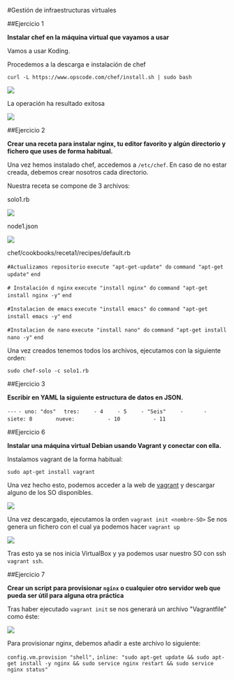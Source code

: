 #Gestión de infraestructuras virtuales

##Ejercicio 1

**Instalar chef en la máquina virtual que vayamos a usar**

Vamos a usar Koding. 

Procedemos a la descarga e instalación de chef

```curl -L https://www.opscode.com/chef/install.sh | sudo bash```

![](https://github.com/miguelfabre/GII-2014/blob/master/ejercicios/Tema_7/imagenes/ejercicio1-1.png)

La operación ha resultado exitosa

![](https://github.com/miguelfabre/GII-2014/blob/master/ejercicios/Tema_7/imagenes/ejercicio1-2.png)

##Ejercicio 2

**Crear una receta para instalar nginx, tu editor favorito y algún directorio y fichero que uses de forma habitual.**

Una vez hemos instalado chef, accedemos a ```/etc/chef```. En caso de no estar creada, debemos crear nosotros cada directorio.

Nuestra receta se compone de 3 archivos:

solo1.rb

![](https://github.com/miguelfabre/GII-2014/blob/master/ejercicios/Tema_7/imagenes/ejercicio2-1.png)

node1.json

![](https://github.com/miguelfabre/GII-2014/blob/master/ejercicios/Tema_7/imagenes/ejercicio2-2.png)

chef/cookbooks/receta1/recipes/default.rb

```#Actualizamos repositorio```
```execute "apt-get-update" do```
```command "apt-get update"``` 
```end```
 
```# Instalación d nginx```
```execute "install nginx" do```
```command "apt-get install nginx -y"```
```end```

```#Instalacion de emacs```
```execute "install emacs" do```
```command "apt-get install emacs -y"```
```end```

```#Instalacion de nano```
```execute "install nano" do```
```command "apt-get install nano -y"```
```end```

Una vez creados tenemos todos los archivos, ejecutamos con la siguiente orden:

```sudo chef-solo -c solo1.rb```

##Ejercicio 3

**Escribir en YAML la siguiente estructura de datos en JSON.**

```---```
```- uno: "dos"```
```  tres:```
```    - 4```
```    - 5```
```    - "Seis"```
```    -```
```      - siete: 8```
```        nueve: ```
```          - 10```
```          - 11```

##Ejercicio 6

**Instalar una máquina virtual Debian usando Vagrant y conectar con ella.**

Instalamos vagrant de la forma habitual:

```sudo apt-get install vagrant```

Una vez hecho esto, podemos acceder a la web de [vagrant](http://www.vagrantbox.es/) y descargar alguno de los SO disponibles.

![](https://github.com/miguelfabre/GII-2014/blob/master/ejercicios/Tema_7/imagenes/ejercicio6-1.png)

Una vez descargado, ejecutamos la orden ```vagrant init <nombre-SO>```
Se nos genera un fichero con el cual ya podemos hacer ```vagrant up```

![](https://github.com/miguelfabre/GII-2014/blob/master/ejercicios/Tema_7/imagenes/ejercicio6-2.png)

Tras esto ya se nos inicia VirtualBox y ya podemos usar nuestro SO con ssh ```vagrant ssh```.


##Ejercicio 7

**Crear un script para provisionar `nginx` o cualquier otro servidor web que pueda ser útil para alguna otra práctica**

Tras haber ejecutado ```vagrant init``` se nos generará un archivo "Vagrantfile" como éste:

![](https://github.com/miguelfabre/GII-2014/blob/master/ejercicios/Tema_7/imagenes/ejercicio7-1.png)

Para provisionar nginx, debemos añadir a este archivo lo siguiente:

```config.vm.provision "shell",```
```inline: "sudo apt-get update && sudo apt-get install -y nginx && sudo service nginx restart && sudo service nginx status"```













